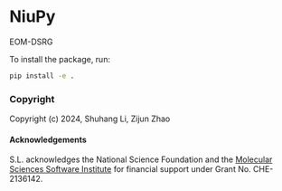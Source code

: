 NiuPy
==============================

EOM-DSRG



To install the package, run:
```bash
pip install -e .
```

### Copyright

Copyright (c) 2024, Shuhang Li, Zijun Zhao

#### Acknowledgements

S.L. acknowledges the National Science Foundation and the 
[Molecular Sciences Software Institute](https://molssi.org/) for financial support under Grant No. CHE-2136142.

